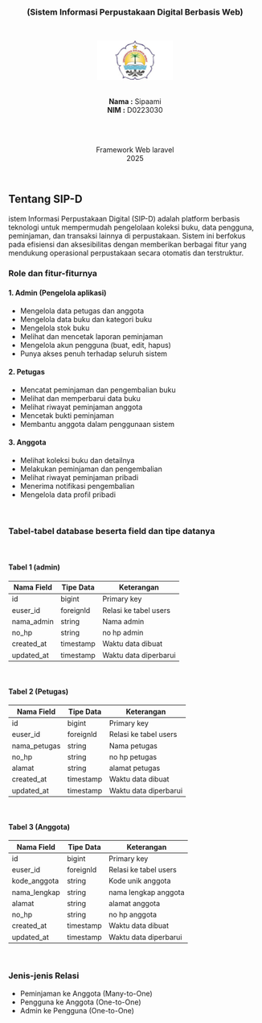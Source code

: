 <h3 align="center">(Sistem Informasi Perpustakaan Digital Berbasis Web)</h3><br>

<p align="center">
  <img src="public/images/lgo.jpg" alt="Logo Perpustakaan Digital" width="150" height="auto"><br><br>
</p>

<p align="center">
  <strong>Nama :</strong> Sipaami<br>
  <strong>NIM :</strong> D0223030
</p>
<br><br>

<p align="center">
  Framework Web laravel <br>
  2025
</p>
<br>

## Tentang SIP-D

istem Informasi Perpustakaan Digital (SIP-D) adalah platform berbasis teknologi untuk mempermudah pengelolaan koleksi buku, data pengguna, peminjaman, dan transaksi lainnya di perpustakaan. Sistem ini berfokus pada efisiensi dan aksesibilitas dengan memberikan berbagai fitur yang mendukung operasional perpustakaan secara otomatis dan terstruktur.

### Role dan fitur-fiturnya

#### 1. Admin (Pengelola aplikasi)

- Mengelola data petugas dan anggota
- Mengelola data buku dan kategori buku
- Mengelola stok buku
- Melihat dan mencetak laporan peminjaman
- Mengelola akun pengguna (buat, edit, hapus)
- Punya akses penuh terhadap seluruh sistem

#### 2. Petugas 

- Mencatat peminjaman dan pengembalian buku
- Melihat dan memperbarui data buku 
- Melihat riwayat peminjaman anggota
- Mencetak bukti peminjaman
- Membantu anggota dalam penggunaan sistem


#### 3. Anggota 

- Melihat koleksi buku dan detailnya
- Melakukan peminjaman dan pengembalian
- Melihat riwayat peminjaman pribadi
- Menerima notifikasi pengembalian
- Mengelola data profil pribadi

<br>

### Tabel-tabel database beserta field dan tipe datanya
<br>

#### Tabel 1 (admin)

| Nama Field | Tipe Data | Keterangan |
|-------|-----------|------------|
| id | bigint | Primary key |
| euser_id | foreignld | Relasi ke tabel users|
| nama_admin | string | Nama admin |
| no_hp | string | no hp admin|
| created_at | timestamp |Waktu data dibuat|
|updated_at | timestamp |Waktu data diperbarui|

<br>

#### Tabel 2 (Petugas)

| Nama Field | Tipe Data | Keterangan |
|-------|-----------|------------|
| id | bigint | Primary key |
| euser_id | foreignld | Relasi ke tabel users|
| nama_petugas | string | Nama petugas |
| no_hp | string | no hp petugas|
| alamat | string | alamat petugas|
| created_at | timestamp |Waktu data dibuat|
|updated_at | timestamp |Waktu data diperbarui|
<br>

#### Tabel 3 (Anggota)

| Nama Field | Tipe Data | Keterangan |
|-------|-----------|------------|
| id | bigint | Primary key |
| euser_id | foreignld | Relasi ke tabel users|
| kode_anggota | string | Kode unik anggota |
| nama_lengkap | string | nama lengkap anggota|
| alamat | string | alamat anggota|
| no_hp | string | no hp anggota|
| created_at | timestamp |Waktu data dibuat|
|updated_at | timestamp |Waktu data diperbarui|
<br>


### Jenis-jenis Relasi

- Peminjaman ke Anggota (Many-to-One)  
- Pengguna ke Anggota (One-to-One) 
- Admin ke Pengguna (One-to-One)